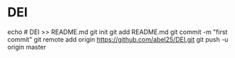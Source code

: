 # DEI
echo # DEI >> README.md
git init
git add README.md
git commit -m "first commit"
git remote add origin https://github.com/abel25/DEI.git
git push -u origin master
